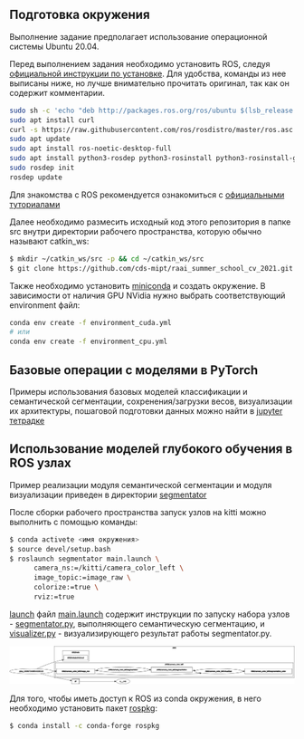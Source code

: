 ## Подготовка окружения

Выполнение задание предполагает использование операционной системы Ubuntu 20.04.

Перед выполнением задания необходимо установить ROS, следуя [официальной инструкции по установке](http://wiki.ros.org/noetic/Installation/Ubuntu). Для удобства, команды из нее выписаны ниже, но лучше внимательно прочитать оригинал, так как он содержит комментарии.
```bash
sudo sh -c 'echo "deb http://packages.ros.org/ros/ubuntu $(lsb_release -sc) main" > /etc/apt/sources.list.d/ros-latest.list'
sudo apt install curl
curl -s https://raw.githubusercontent.com/ros/rosdistro/master/ros.asc | sudo apt-key add -
sudo apt update
sudo apt install ros-noetic-desktop-full
sudo apt install python3-rosdep python3-rosinstall python3-rosinstall-generator python3-wstool build-essential
sudo rosdep init
rosdep update
```

Для знакомства с ROS рекомендуется ознакомиться с [официальными туториалами](http://wiki.ros.org/ROS/Tutorials)

Далее необходимо размесить исходный код этого репозитория в папке src внутри директории рабочего пространства, которую обычно называют catkin_ws:
```bash
$ mkdir ~/catkin_ws/src -p && cd ~/catkin_ws/src
$ git clone https://github.com/cds-mipt/raai_summer_school_cv_2021.git
```

Также необходимо установить [miniconda]() и создать окружение. В зависимости от наличия GPU NVidia нужно выбрать соответствующий environment файл:
```bash
conda env create -f environment_cuda.yml
# или
conda env create -f environment_cpu.yml
```

## Базовые операции с моделями в PyTorch

Примеры использования базовых моделей классификации и семантической сегментации, сохренения/загрузки весов, визуализации их архитектуры, пошаговой подготовки данных можно найти в [jupyter тетрадке](notebooks/model_inference.ipynb)

## Использование моделей глубокого обучения в ROS узлах

Пример реализации модуля семантической сегментации и модуля визуализации приведен в директории [segmentator](segmentator)

После сборки рабочего пространства запуск узлов на kitti можно выполнить с помощью команды:
```bash
$ conda activete <имя окружения>
$ source devel/setup.bash
$ roslaunch segmentator main.launch \
      camera_ns:=/kitti/camera_color_left \
      image_topic:=image_raw \
      colorize:=true \
      rviz:=true
```

[launch](http://wiki.ros.org/roslaunch/XML) файл [main.launch](segmentator/launch/main.launch) содержит инструкции по запуску набора узлов - [segmentator.py](segmentator/scripts/segmentator.py), выполняющего семантическую сегментацию, и [visualizer.py](segmentator/scripts/visualizer.py) - визуализирующего результат работы segmentator.py.

![kitti_frames](imgs/rosgraph.png)

Для того, чтобы иметь доступ к ROS из conda окружения, в него необходимо установить пакет [rospkg](https://anaconda.org/conda-forge/rospkg):
```bash
$ conda install -c conda-forge rospkg
```